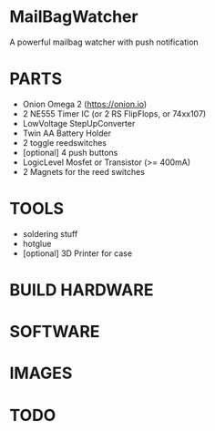 # MailBagWatcher
A powerful mailbag watcher with push notification


# PARTS
* Onion Omega 2 (https://onion.io)
* 2 NE555 Timer IC (or 2 RS FlipFlops, or 74xx107)
* LowVoltage StepUpConverter
* Twin AA Battery Holder
* 2 toggle reedswitches
* [optional] 4 push buttons
* LogicLevel Mosfet or Transistor (>= 400mA)
* 2 Magnets for the reed switches

# TOOLS
* soldering stuff
* hotglue
* [optional] 3D Printer for case


# BUILD HARDWARE

# SOFTWARE

# IMAGES

# TODO
